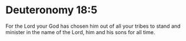 # Deuteronomy 18:5

For the Lord your God has chosen him out of all your tribes to stand and minister in the name of the Lord, him and his sons for all time.
